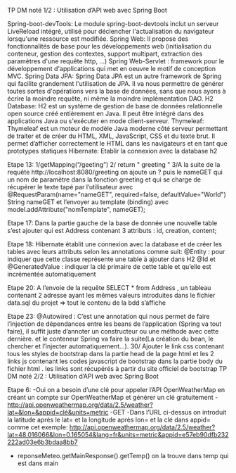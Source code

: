 TP DM noté 1/2 : Utilisation d’API web avec Spring Boot

Spring-boot-devTools:
Le module spring-boot-devtools inclut un serveur LiveReload intégré, utilisé pour déclencher l'actualisation du navigateur lorsqu'une ressource est modifiée.
Spring Web:
Il propose des fonctionnalités de base pour les développements web (initialisation du conteneur, gestion des contextes, support multipart, extraction des paramètres d'une requête http, ...) Spring Web-Servlet : framework pour le développement d'applications qui met en oeuvre le motif de conception MVC.
Spring Data JPA:
Spring Data JPA est un autre framework de Spring qui facilite grandement l'utilisation de JPA. Il va nous permettre de générer toutes sortes d'opérations vers la base de données, sans que nous ayons à écrire la moindre requête, ni même la moindre implémentation DAO.
H2 Database:
H2 est un système de gestion de base de données relationnelle open source créé entièrement en Java. Il peut être intégré dans des applications Java ou s'exécuter en mode client-serveur.
Thymeleaf:
Thymeleaf est un moteur de modèle Java moderne côté serveur permettant de traiter et de créer du HTML, XML, JavaScript, CSS et du texte brut.
Il permet d’afficher correctement le HTML dans les navigateurs et en tant que prototypes statiques
Hibernate:
Etablir la connexion avec la database h2

Etape 13:
1/getMapping(“/geeting”)
2/ return " greeting "
3/A la suite de la requête  http://localhost:8080/greeting on ajoute un ? puis le nameGET qui un nom de paramètre dans la fonction greeting et qui se charge de récupérer le texte tapé par l’utilisateur  avec 
@RequestParam(name="nameGET", required=false, defaultValue="World") String nameGET  et l’envoyer au template (binding) avec 
model.addAttribute("nomTemplate", nameGET);


Etape 17: 
Dans la partie gauche de la base de donnée une nouvelle table s’est ajouter qui est Address contenant 3 attributs : id, creation,  content;

Etape 18:
Hibernate établit une connexion avec la database et de créer les tables avec leurs attributs selon les annotations comme suit:
@Entity : pour indiquer que cette classe représente une table à ajouter dans H2
 @Id et  @GeneratedValue : indiquer la clé primaire de cette table et qu’elle est incrémentée automatiquement

Etape 20:
A l’envoie de la requête SELECT * from Address , un tableau contenant 2 adresse ayant les mêmes valeurs introduites dans le fichier data.sql du projet => tout le contenu de la bdd s’affiche

Etape 23:
 @Autowired :
C’est une annotation qui nous permet de faire l’injection de dépendances entre les beans de l’application (Spring va tout faire), il suffit juste d’annoter un constructeur ou une méthode avec cette dernière. et le conteneur Spring va faire la suite(La création du bean, le chercher et l’injecter automatiquement…).
30/ Ajouter le link css contenant tous les styles de bootstrap dans la partie head de la page html et les 2 links js contenant les codes javascript de bootstrap dans la partie body du fichier html . les links  sont récupérés à partir du site officiel de bootstrap
TP DM noté  2/2 : Utilisation d’API web avec Spring Boot

Etape 6:
-Oui on a besoin d’une clé pour appeler l’API OpenWeatherMap en créant un compte sur OpenWeatherMap  et générer un clé gratuitement
-http://api.openweathermap.org/data/2.5/weather?lat=&lon=&appid=clé&units=metric 
-GET
-Dans l’URL ci-dessus on introduit la latitude après le lat= et la longitude après lon= 
et la clé dans appid= comme cet exemple:
http://api.openweathermap.org/data/2.5/weather?lat=48.016066&lon=0.165054&lang=fr&units=metric&appid=e57eb90dfb232222ad03e6b3bdaa8bb7

- reponseMeteo.getMainResponse().getTemp()
on la trouve dans temp qui est dans main 
